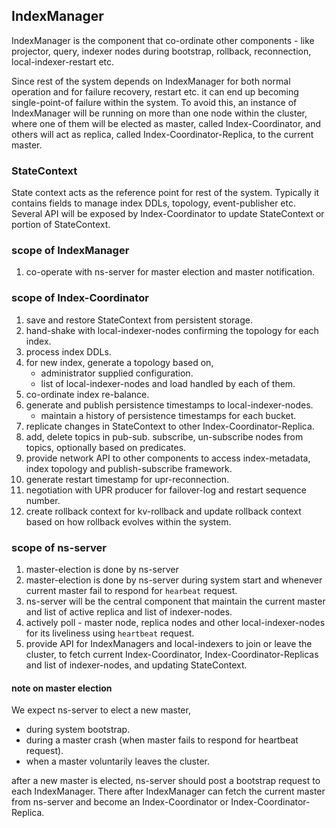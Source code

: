 ## IndexManager

IndexManager is the component that co-ordinate other components - like
projector, query, indexer nodes during bootstrap, rollback, reconnection,
local-indexer-restart etc.

Since rest of the system depends on IndexManager for both normal operation and
for failure recovery, restart etc. it can end up becoming single-point-of
failure within the system. To avoid this, an instance of IndexManager
will be running on more than one node within the cluster, where one of them
will be elected as master, called Index-Coordinator, and others will act as
replica, called Index-Coordinator-Replica, to the current master.

### StateContext

State context acts as the reference point for rest of the system. Typically it
contains fields to manage index DDLs, topology, event-publisher etc.
Several API will be exposed by Index-Coordinator to update StateContext or
portion of StateContext.

### scope of IndexManager

1. co-operate with ns-server for master election and master notification.

### scope of Index-Coordinator

1. save and restore StateContext from persistent storage.
2. hand-shake with local-indexer-nodes confirming the topology for each index.
3. process index DDLs.
4. for new index, generate a topology based on,
   * administrator supplied configuration.
   * list of local-indexer-nodes and load handled by each of them.
5. co-ordinate index re-balance.
6. generate and publish persistence timestamps to local-indexer-nodes.
   * maintain a history of persistence timestamps for each bucket.
7. replicate changes in StateContext to other Index-Coordinator-Replica.
8. add, delete topics in pub-sub. subscribe, un-subscribe nodes from topics,
   optionally based on predicates.
9. provide network API to other components to access index-metadata,
   index topology and publish-subscribe framework.
10. generate restart timestamp for upr-reconnection.
11. negotiation with UPR producer for failover-log and restart sequence number.
12. create rollback context for kv-rollback and update rollback context based
    on how rollback evolves within the system.

### scope of ns-server

1. master-election is done by ns-server
2. master-election is done by ns-server during system start and whenever current
   master fail to respond for `hearbeat` request.
3. ns-server will be the central component that maintain the current master and
   list of active replica and list of indexer-nodes.
4. actively poll - master node, replica nodes and other local-indexer-nodes for
   its liveliness using `heartbeat` request.
5. provide API for IndexManagers and local-indexers to join or leave the cluster,
   to fetch current Index-Coordinator, Index-Coordinator-Replicas and list of
   indexer-nodes, and updating StateContext.

#### note on master election

We expect ns-server to elect a new master,
* during system bootstrap.
* during a master crash (when master fails to respond for heartbeat request).
* when a master voluntarily leaves the cluster.

after a new master is elected, ns-server should post a bootstrap request to
each IndexManager. There after IndexManager can fetch the current master from
ns-server and become an Index-Coordinator or Index-Coordinator-Replica.
